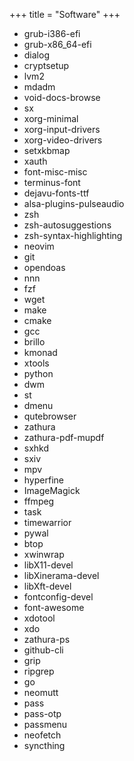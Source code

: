 +++
title = "Software"
+++

* grub-i386-efi
* grub-x86_64-efi
* dialog
* cryptsetup
* lvm2
* mdadm
* void-docs-browse
* sx
* xorg-minimal
* xorg-input-drivers
* xorg-video-drivers
* setxkbmap
* xauth
* font-misc-misc
* terminus-font
* dejavu-fonts-ttf
* alsa-plugins-pulseaudio
* zsh
* zsh-autosuggestions
* zsh-syntax-highlighting
* neovim
* git
* opendoas
* nnn
* fzf
* wget
* make
* cmake
* gcc
* brillo
* kmonad
* xtools
* python
* dwm
* st
* dmenu
* qutebrowser
* zathura
* zathura-pdf-mupdf
* sxhkd
* sxiv
* mpv
* hyperfine
* ImageMagick
* ffmpeg
* task
* timewarrior
* pywal
* btop
* xwinwrap
* libX11-devel
* libXinerama-devel
* libXft-devel
* fontconfig-devel
* font-awesome
* xdotool
* xdo
* zathura-ps
* github-cli
* grip
* ripgrep
* go
* neomutt
* pass
* pass-otp
* passmenu
* neofetch
* syncthing
